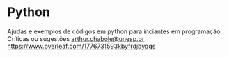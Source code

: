 # Python
 Ajudas e exemplos de códigos em python para inciantes em programação. Críticas ou sugestões arthur.chabole@unesp.br
https://www.overleaf.com/1776731593kbyfrdjbyqqs
